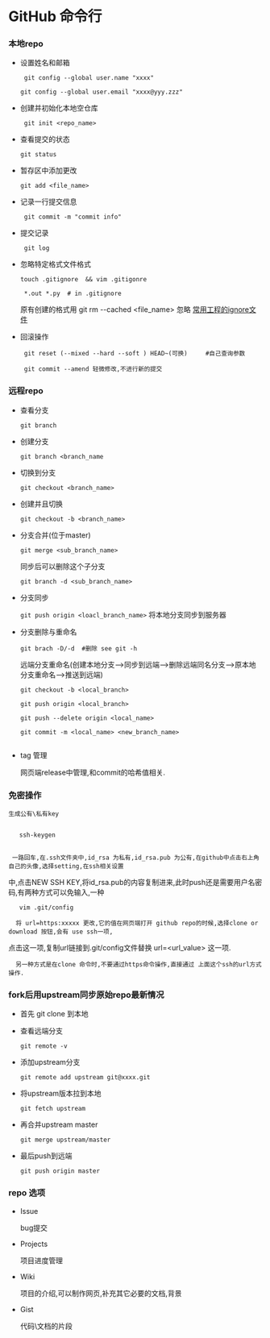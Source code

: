 # GitHub 命令行

### 本地repo

* 设置姓名和邮箱

   ``` git config --global user.name "xxxx"```

   ```git config --global user.email "xxxx@yyy.zzz"```

* 创建并初始化本地空仓库

  ``` git init <repo_name>```

* 查看提交的状态

  ```git status```

* 暂存区中添加更改

  ```git add <file_name>```

* 记录一行提交信息

  ``` git commit -m "commit info"```

* 提交记录
 
  ``` git log```

* 忽略特定格式文件格式

   ```touch .gitignore  && vim .gitigonre ```

   ``` *.out *.py  # in .gitignore```

    原有创建的格式用 git rm --cached <file_name> 忽略
    [常用工程的ignore文件](https://github.com/github/gitignore)

* 回滚操作

  ``` git reset (--mixed --hard --soft ) HEAD~(可换)     #自己查询参数```

  ``` git commit --amend 轻微修改,不进行新的提交```
  
### 远程repo
  
* 查看分支
  
    ```git branch``` 
  
* 创建分支
  
     ```git branch <branch_name```
  
* 切换到分支
  
    ```git checkout <branch_name>```
  
* 创建并且切换
  
     ```git checkout -b <branch_name>```
  
* 分支合并(位于master)

  ```git merge <sub_branch_name>```
  
  同步后可以删除这个子分支
  
  ```git branch -d <sub_branch_name>```
  
* 分支同步

  ```git push origin <loacl_branch_name>```   将本地分支同步到服务器

* 分支删除与重命名
   
  ```git brach -D/-d  #删除 see git -h```
  
  远端分支重命名(创建本地分支-->同步到远端-->删除远端同名分支-->原本地分支重命名-->推送到远端)
  
  ```git checkout -b <local_branch>```
  
  ```git push origin <local_branch>```
  
  ```git push --delete origin <local_name>```
  
  ```git commit -m <local_name> <new_branch_name>```
  
  ```git push origin <new_branch_name>
  
   ```
  

* tag 管理

  网页端release中管理,和commit的哈希值相关.
  

### 免密操作

    生成公有\私有key

         
       ssh-keygen
        
  
     一路回车,在.ssh文件夹中,id_rsa 为私有,id_rsa.pub 为公有,在github中点击右上角自己的头像,选择setting,在ssh相关设置
     
      
中,点击NEW SSH KEY,将id_rsa.pub的内容复制进来,此时push还是需要用户名密码,有两种方式可以免输入,一种
      
       vim .git/config
          
      将 url=https:xxxxx 更改,它的值在网页端打开 github repo的时候,选择clone or download 按钮,会有 use ssh一项,
            
点击这一项,复制url链接到.git/config文件替换 url=<url_value> 这一项.

      另一种方式是在clone 命令时,不要通过https命令操作,直接通过 上面这个ssh的url方式操作.
   
### fork后用upstream同步原始repo最新情况

* 首先 git clone 到本地

* 查看远端分支

   ```git remote -v```

* 添加upstream分支

   ```git remote add upstream git@xxxx.git```

* 将upstream版本拉到本地

   ```git fetch upstream```
   
* 再合并upstream master

   ```git merge upstream/master```
   
* 最后push到远端

   ```git push origin master```
   
   
   
### repo 选项

   * Issue 
   
     bug提交
     
   * Projects 
   
     项目进度管理
     
   * Wiki 
   
     项目的介绍,可以制作网页,补充其它必要的文档,背景
   
   * Gist 
      
     代码\文档的片段

   
   




